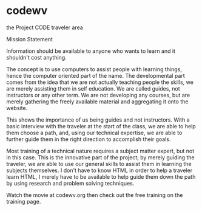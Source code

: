 # codewv
the Project CODE traveler area


Mission Statement

Information should be available to anyone who wants to learn and it shouldn't cost anything.

The concept is to use computers to assist people with learning things, hence the computer oriented part of the name. 
The developmental part comes from the idea that we are not actually teaching people the skills, we are merely assisting 
them in self education. We are called guides, not instructors or any other term. We are not developing any courses, but 
are merely gathering the freely available material and aggregating it onto the website.

This shows the importance of us being guides and not instructors. With a basic interview with the traveler at the start 
of the class, we are able to help them choose a path, and, using our technical expertise, we are able to further guide 
them in the right direction to accomplish their goals.

Most training of a technical nature requires a subject matter expert, but not in this case. This is the innovative part 
of the project; by merely guiding the traveler, we are able to use our general skills to assist them in learning the 
subjects themselves. I don't have to know HTML in order to help a traveler learn HTML, I merely have to be available to 
help guide them down the path by using research and problem solving techniques.

Watch the movie at codewv.org then check out the free training on the training page.
